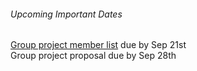 ###### Upcoming Important Dates  
[Group project member list](https://canvas.sfu.ca/courses/20703/quizzes/28205/take) due by Sep 21st <br>
Group project proposal due by Sep 28th
